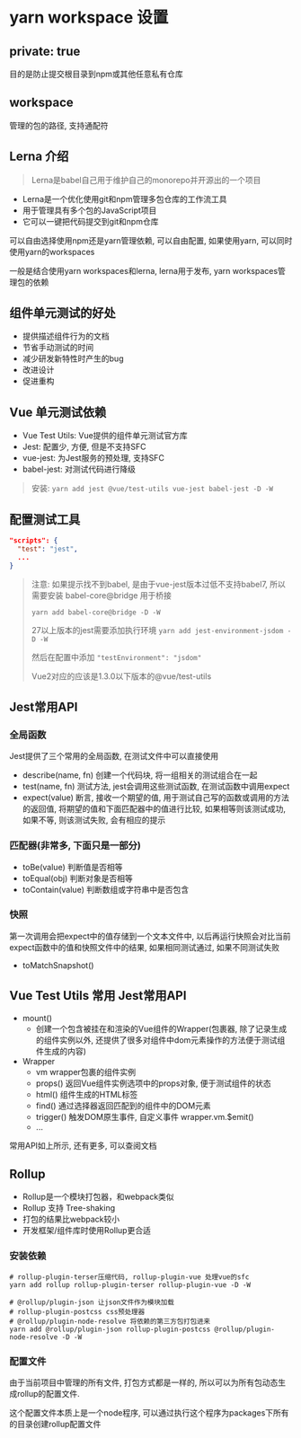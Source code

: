 # yarn workspace 设置

## private: true

目的是防止提交根目录到npm或其他任意私有仓库

## workspace

管理的包的路径, 支持通配符

## Lerna 介绍

> Lerna是babel自己用于维护自己的monorepo并开源出的一个项目

+ Lerna是一个优化使用git和npm管理多包仓库的工作流工具
+ 用于管理具有多个包的JavaScript项目
+ 它可以一键把代码提交到git和npm仓库

可以自由选择使用npm还是yarn管理依赖, 可以自由配置, 如果使用yarn, 可以同时使用yarn的workspaces

一般是结合使用yarn workspaces和lerna, lerna用于发布, yarn workspaces管理包的依赖

## 组件单元测试的好处

+ 提供描述组件行为的文档
+ 节省手动测试的时间
+ 减少研发新特性时产生的bug
+ 改进设计
+ 促进重构

## Vue 单元测试依赖

+ Vue Test Utils: Vue提供的组件单元测试官方库
+ Jest: 配置少, 方便, 但是不支持SFC
+ vue-jest: 为Jest服务的预处理, 支持SFC
+ babel-jest: 对测试代码进行降级

> 安装: `yarn add jest @vue/test-utils vue-jest babel-jest -D -W`

## 配置测试工具

```json
"scripts": {
  "test": "jest",
  ...
}
```

> 注意: 如果提示找不到babel, 是由于vue-jest版本过低不支持babel7, 所以需要安装 babel-core@bridge 用于桥接
> 
> `yarn add babel-core@bridge -D -W`
> 
> 27以上版本的jest需要添加执行环境 `yarn add jest-environment-jsdom -D -W`
> 
> 然后在配置中添加 `"testEnvironment": "jsdom"`
> 
> Vue2对应的应该是1.3.0以下版本的@vue/test-utils

## Jest常用API

### 全局函数

Jest提供了三个常用的全局函数, 在测试文件中可以直接使用

+ describe(name, fn) 创建一个代码块, 将一组相关的测试组合在一起
+ test(name, fn) 测试方法, jest会调用这些测试函数, 在测试函数中调用expect
+ expect(value) 断言, 接收一个期望的值, 用于测试自己写的函数或调用的方法的返回值, 将期望的值和下面匹配器中的值进行比较, 如果相等则该测试成功, 如果不等, 则该测试失败, 会有相应的提示

### 匹配器(非常多, 下面只是一部分)

+ toBe(value)  判断值是否相等
+ toEqual(obj) 判断对象是否相等
+ toContain(value) 判断数组或字符串中是否包含

### 快照

第一次调用会把expect中的值存储到一个文本文件中, 以后再运行快照会对比当前expect函数中的值和快照文件中的结果, 如果相同测试通过, 如果不同测试失败

+ toMatchSnapshot()

## Vue Test Utils 常用 Jest常用API

+ mount()
  - 创建一个包含被挂在和渲染的Vue组件的Wrapper(包裹器, 除了记录生成的组件实例以外, 还提供了很多对组件中dom元素操作的方法便于测试组件生成的内容)
+ Wrapper
  - vm  wrapper包裹的组件实例
  - props() 返回Vue组件实例选项中的props对象, 便于测试组件的状态
  - html() 组件生成的HTML标签
  - find() 通过选择器返回匹配到的组件中的DOM元素
  - trigger() 触发DOM原生事件, 自定义事件 wrapper.vm.$emit()
  - ...

常用API如上所示, 还有更多, 可以查阅文档


## Rollup

+ Rollup是一个模块打包器，和webpack类似
+ Rollup 支持 Tree-shaking
+ 打包的结果比webpack较小
+ 开发框架/组件库时使用Rollup更合适

### 安装依赖

```shell
# rollup-plugin-terser压缩代码, rollup-plugin-vue 处理vue的sfc
yarn add rollup rollup-plugin-terser rollup-plugin-vue -D -W

# @rollup/plugin-json 让json文件作为模块加载
# rollup-plugin-postcss css预处理器
# @rollup/plugin-node-resolve 将依赖的第三方包打包进来
yarn add @rollup/plugin-json rollup-plugin-postcss @rollup/plugin-node-resolve -D -W
```

### 配置文件

由于当前项目中管理的所有文件, 打包方式都是一样的, 所以可以为所有包动态生成rollup的配置文件.

这个配置文件本质上是一个node程序, 可以通过执行这个程序为packages下所有的目录创建rollup配置文件

```js

````

